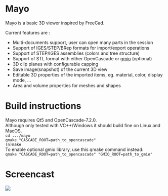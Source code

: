 # Mayo
Mayo is a basic 3D viewer inspired by FreeCad.  

Current features are :
* Multi-documents support, user can open many parts in the session
* Support of IGES/STEP/BRep formats for import/export operations
* Support of STEP/IGES assemblies (colors and tree structure)
* Support of STL format with either OpenCascade or [gmio](https://github.com/fougue/gmio) (optional)
* 3D clip planes with configurable capping
* Save image(snapshot) of the current 3D view
* Editable 3D properties of the imported items, eg. material, color, display mode, ...
* Area and volume properties for meshes and shapes

# Build instructions
Mayo requires Qt5 and OpenCascade-7.2.0.  
Although only tested with VC++/Windows it should build fine on Linux and MacOS.  
`cd .../mayo`  
`qmake "CASCADE_ROOT=path_to_opencascade"`  
`(n)make`  
To enable optional gmio library, use this qmake command instead:  
`qmake "CASCADE_ROOT=path_to_opencascade" "GMIO_ROOT=path_to_gmio"`

# Screencast

<img src="doc/screencast.gif"/>
